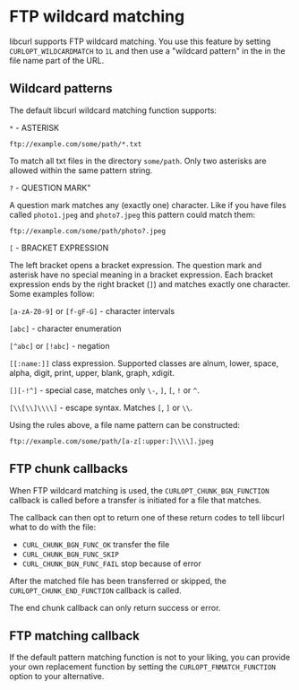 # FTP wildcard matching

libcurl supports FTP wildcard matching. You use this feature by setting
`CURLOPT_WILDCARDMATCH` to `1L` and then use a "wildcard pattern" in the in
the file name part of the URL.

## Wildcard patterns

The default libcurl wildcard matching function supports:

`*` - ASTERISK

    ftp://example.com/some/path/*.txt

To match all txt files in the directory `some/path`. Only two asterisks are
allowed within the same pattern string.

`?` - QUESTION MARK"

A question mark matches any (exactly one) character. Like if you have files
called `photo1.jpeg` and `photo7.jpeg` this pattern could match them:

    ftp://example.com/some/path/photo?.jpeg

`[` - BRACKET EXPRESSION

The left bracket opens a bracket expression. The question mark and asterisk
have no special meaning in a bracket expression. Each bracket expression ends
by the right bracket (`]`) and matches exactly one character. Some examples
follow:

`[a-zA-Z0-9]` or `[f-gF-G]` - character intervals

`[abc]`  - character enumeration

`[^abc]` or `[!abc]` - negation

`[[:name:]]` class expression. Supported classes are alnum, lower, space,
alpha, digit, print, upper, blank, graph, xdigit.

`[][-!^]` - special case, matches only `\-`, `]`, `[`, `!` or `^`.

`[\\[\\]\\\\]` - escape syntax. Matches `[`, `]` or `\\`.

Using the rules above, a file name pattern can be constructed:

    ftp://example.com/some/path/[a-z[:upper:]\\\\].jpeg

## FTP chunk callbacks

When FTP wildcard matching is used, the `CURLOPT_CHUNK_BGN_FUNCTION` callback
is called before a transfer is initiated for a file that matches.

The callback can then opt to return one of these return codes to tell libcurl
what to do with the file:

 - `CURL_CHUNK_BGN_FUNC_OK` transfer the file
 - `CURL_CHUNK_BGN_FUNC_SKIP`
 - `CURL_CHUNK_BGN_FUNC_FAIL` stop because of error

After the matched file has been transferred or skipped, the
`CURLOPT_CHUNK_END_FUNCTION` callback is called.

The end chunk callback can only return success or error.

## FTP matching callback

If the default pattern matching function is not to your liking, you can provide
your own replacement function by setting the `CURLOPT_FNMATCH_FUNCTION` option
to your alternative.
